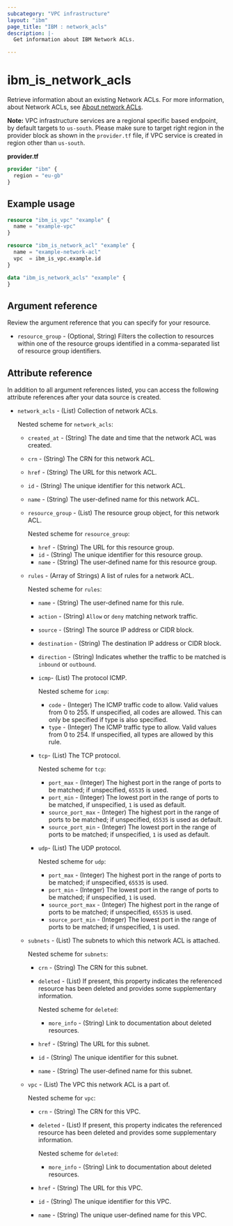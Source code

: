 ```yaml
---
subcategory: "VPC infrastructure"
layout: "ibm"
page_title: "IBM : network_acls"
description: |-
  Get information about IBM Network ACLs.

---
```


# ibm_is_network_acls
Retrieve information about an existing Network ACLs. For more information, about Network ACLs, see [About network ACLs](https://cloud.ibm.com/docs/vpc?topic=vpc-using-acls).

**Note:** 
VPC infrastructure services are a regional specific based endpoint, by default targets to `us-south`. Please make sure to target right region in the provider block as shown in the `provider.tf` file, if VPC service is created in region other than `us-south`.

**provider.tf**

```terraform
provider "ibm" {
  region = "eu-gb"
}
```

## Example usage

```terraform
resource "ibm_is_vpc" "example" {
  name = "example-vpc"
}

resource "ibm_is_network_acl" "example" {
  name = "example-network-acl"
  vpc  = ibm_is_vpc.example.id
}

data "ibm_is_network_acls" "example" {
}
```

## Argument reference
Review the argument reference that you can specify for your resource.

- `resource_group` - (Optional, String) Filters the collection to resources within one of the resource groups identified in a comma-separated list of resource group identifiers.

## Attribute reference

In addition to all argument references listed, you can access the following attribute references after your data source is created.

- `network_acls` - (List) Collection of network ACLs.

  Nested scheme for `network_acls`:
  - `created_at` - (String) The date and time that the network ACL was created.
  - `crn` - (String) The CRN for this network ACL.
  - `href` - (String) The URL for this network ACL.
  - `id` - (String) The unique identifier for this network ACL.
  - `name` - (String) The user-defined name for this network ACL.
  - `resource_group` - (List) The resource group object, for this network ACL.

  	Nested scheme for `resource_group`:
  	- `href` - (String) The URL for this resource group.
  	- `id` - (String) The unique identifier for this resource group.
  	- `name` - (String) The user-defined name for this resource group.
  - `rules` - (Array of Strings) A list of rules for a network ACL.

    Nested scheme for `rules`:
	- `name` - (String) The user-defined name for this rule.
  	- `action` - (String)  `Allow` or `deny` matching network traffic.
  	- `source` - (String) The source IP address or CIDR block.
  	- `destination` - (String) The destination IP address or CIDR block.
  	- `direction` - (String) Indicates whether the traffic to be matched is `inbound` or `outbound`.
  	- `icmp`- (List) The protocol ICMP.

   	  Nested scheme for `icmp`:
	  - `code` - (Integer) The ICMP traffic code to allow. Valid values from 0 to 255. If unspecified, all codes are allowed. This can only be specified if type is also specified.
   	  - `type` - (Integer) The ICMP traffic type to allow. Valid values from 0 to 254. If unspecified, all types are allowed by this rule.
   	- `tcp`- (List) The TCP protocol.
	   
  	  Nested scheme for `tcp`:
	  - `port_max` - (Integer) The highest port in the range of ports to be matched; if unspecified, `65535` is used.
  	  - `port_min` - (Integer) The lowest port in the range of ports to be matched, if unspecified, `1` is used as default.
  	  - `source_port_max` - (Integer) The highest port in the range of ports to be matched; if unspecified, `65535` is used as default.
  	  - `source_port_min` - (Integer) The lowest port in the range of ports to be matched; if unspecified, `1` is used as default.
  	- `udp`- (List) The UDP protocol.

	  Nested scheme for `udp`:
	  - `port_max` - (Integer) The highest port in the range of ports to be matched; if unspecified, `65535` is used.
  	  - `port_min` - (Integer) The lowest port in the range of ports to be matched; if unspecified, `1` is used.
  	  - `source_port_max` - (Integer) The highest port in the range of ports to be matched; if unspecified, `65535` is used.
  	  - `source_port_min` - (Integer) The lowest port in the range of ports to be matched; if unspecified, `1` is used.
  - `subnets` - (List) The subnets to which this network ACL is attached.

  	Nested scheme for `subnets`:
  	- `crn` - (String) The CRN for this subnet.
  	- `deleted` - (List) If present, this property indicates the referenced resource has been deleted and provides some supplementary information.

  		Nested scheme for `deleted`:
  		- `more_info` - (String) Link to documentation about deleted resources.
  	- `href` - (String) The URL for this subnet.
  	- `id` - (String) The unique identifier for this subnet.
  	- `name` - (String) The user-defined name for this subnet.
  - `vpc` - (List) The VPC this network ACL is a part of.

  	Nested scheme for `vpc`:
  	- `crn` - (String) The CRN for this VPC.
  	- `deleted` - (List) If present, this property indicates the referenced resource has been deleted and provides some supplementary information.

  		Nested scheme for `deleted`:
  		- `more_info` - (String) Link to documentation about deleted resources.
  	- `href` - (String) The URL for this VPC.
  	- `id` - (String) The unique identifier for this VPC.
  	- `name` - (String) The unique user-defined name for this VPC.
